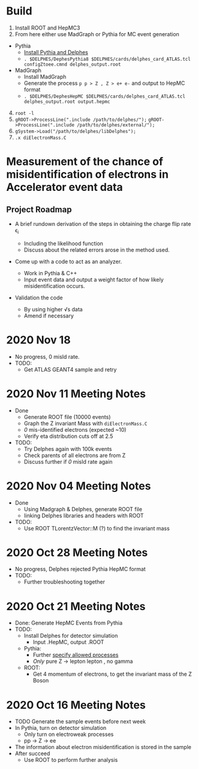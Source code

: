 # Build
1. Install ROOT and HepMC3
2. From here either use MadGraph or Pythia for MC event generation
  - Pythia
    - [Install Pythia and Delphes](https://cp3.irmp.ucl.ac.be/projects/delphes/wiki/WorkBook/Pythia8)
    - `. $DELPHES/DephesPythia8 $DELPHES/cards/delphes_card_ATLAS.tcl configZtoee.cmnd delphes_output.root`
  - MadGraph
    - Install MadGraph
    - Generate the process `p p > Z , Z > e+ e-` and output to HepMC format
    - `. $DELPHES/DephesHepMC $DELPHES/cards/delphes_card_ATLAS.tcl delphes_output.root output.hepmc`
4. `root -l`
5. `gROOT->ProcessLine(".include /path/to/delphes/");`
`gROOT->ProcessLine(".include /path/to/delphes/external/");`
6. `gSystem->Load("/path/to/delphes/libDelphes");`
7. `.x diElectronMass.C`

# Measurement of the chance of misidentification of electrons in Accelerator event data
## Project Roadmap

- A brief rundown derivation of the steps in obtaining the charge flip rate ϵ<sub>i</sub>
  - Including the likelihood function 
  - Discuss about the related errors arose in the method used.

- Come up with a code to act as an analyzer.
  -	Work in Pythia & C++
  -	Input event data and output a weight factor of how likely misidentification occurs.

- Validation the code
  -	By using higher √s data
  -	Amend if necessary

# 2020 Nov 18
- No progress, 0 misId rate.
- TODO:
  - Get ATLAS GEANT4 sample and retry

# 2020 Nov 11 Meeting Notes
- Done
  - Generate ROOT file (10000 events)
  - Graph the Z invariant Mass with `diElectronMass.C`
  - *0* mis-identified electrons (expected ~10)
  - Verify eta distribution cuts off at 2.5
- TODO:
  - Try Delphes again with 100k events
  - Check parents of all electrons are from Z
  - Discuss further if *0* misId rate again

# 2020 Nov 04 Meeting Notes 
- Done
  - Using Madgraph & Delphes, generate ROOT file
  - linking Delphes libraries and headers with ROOT
- TODO:
  - Use ROOT TLorentzVector::M (?) to find the invariant mass

# 2020 Oct 28 Meeting Notes
- No progress, Delphes rejected Pythia HepMC format
- TODO:
  - Further troubleshooting together
  
# 2020 Oct 21 Meeting Notes
- Done: Generate HepMC Events from Pythia
- TODO:
  - Install Delphes for detector simulation
    - Input .HepMC, output .ROOT
  - Pythia:
    - Further [specify allowed processes](http://home.thep.lu.se/~torbjorn/pythia82html/ElectroweakProcesses.html)
    - *Only* pure Z -> lepton lepton , no gamma
  - ROOT:
    - Get 4 momentum of electrons, to get the invariant mass of the Z Boson

# 2020 Oct 16 Meeting Notes
- TODO Generate the sample events before next week
- In Pythia, turn on detector simulation
  - Only turn on electroweak processes
  - pp -> Z -> ee
- The information about electron misidentification is stored in the sample
- After succeed
  - Use ROOT to perform further analysis
